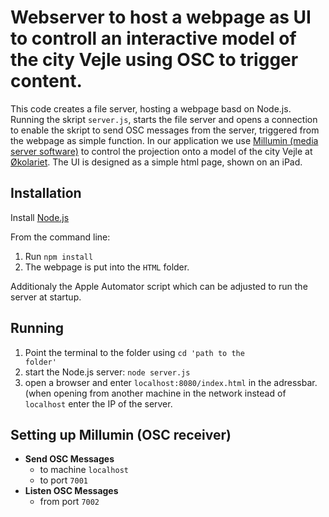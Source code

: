 # Webserver to host a webpage as UI to controll an interactive model of the city Vejle using OSC to trigger content.


This code creates a file server, hosting a webpage basd on Node.js.
Running the skript <code>server.js</code>, starts the file server and opens a connection to enable the skript to send OSC messages from the server, triggered from the webpage as simple function.
In our application we use <a href = "http://www.millumin.com/">Millumin (media server software)</a> to control the projection onto a model of the city Vejle at <a href="http://www.okolariet.dk/">Økolariet</a>.
The UI is designed as a simple html page, shown on an iPad.

## Installation

Install <a href="https://nodejs.org/en/">Node.js</a>

From the command line:

1. Run <code>npm install</code>
2. The webpage is put into the <code>HTML</code> folder.

Additionaly the Apple Automator script which can be adjusted to run the server at startup.



## Running

1. Point the terminal to the folder using <code>cd 'path to the folder'</code>
2. start the Node.js server: <code>node server.js</code>
3. open a browser and enter <code>localhost:8080/index.html</code> in the adressbar. (when opening from another machine in the network instead of <code>localhost</code> enter the IP of the server.

## Setting up Millumin (OSC receiver)

- <b>Send OSC Messages</b> 
	- to machine <code>localhost</code> 
	- to port <code>7001</code> 
- <b>Listen OSC Messages </b> 
	- from port <code>7002</code>